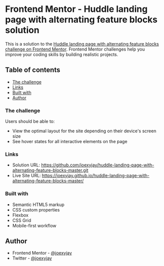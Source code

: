 # Frontend Mentor - Huddle landing page with alternating feature blocks solution

This is a solution to the [Huddle landing page with alternating feature blocks challenge on Frontend Mentor](https://www.frontendmentor.io/challenges/huddle-landing-page-with-alternating-feature-blocks-5ca5f5981e82137ec91a5100). Frontend Mentor challenges help you improve your coding skills by building realistic projects. 

## Table of contents

  - [The challenge](#the-challenge)
  - [Links](#links)
  - [Built with](#built-with)
  - [Author](#author)


### The challenge

Users should be able to:

- View the optimal layout for the site depending on their device's screen size
- See hover states for all interactive elements on the page


### Links

- Solution URL: https://github.com/joexyjay/huddle-landing-page-with-alternating-feature-blocks-master.git
- Live Site URL: https://joexyjay.github.io/huddle-landing-page-with-alternating-feature-blocks-master/


### Built with

- Semantic HTML5 markup
- CSS custom properties
- Flexbox
- CSS Grid
- Mobile-first workflow


## Author

- Frontend Mentor - [@joexyjay](https://www.frontendmentor.io/profile/joexyjay)
- Twitter - [@joexyjay](https://www.twitter.com/joexyjay)
